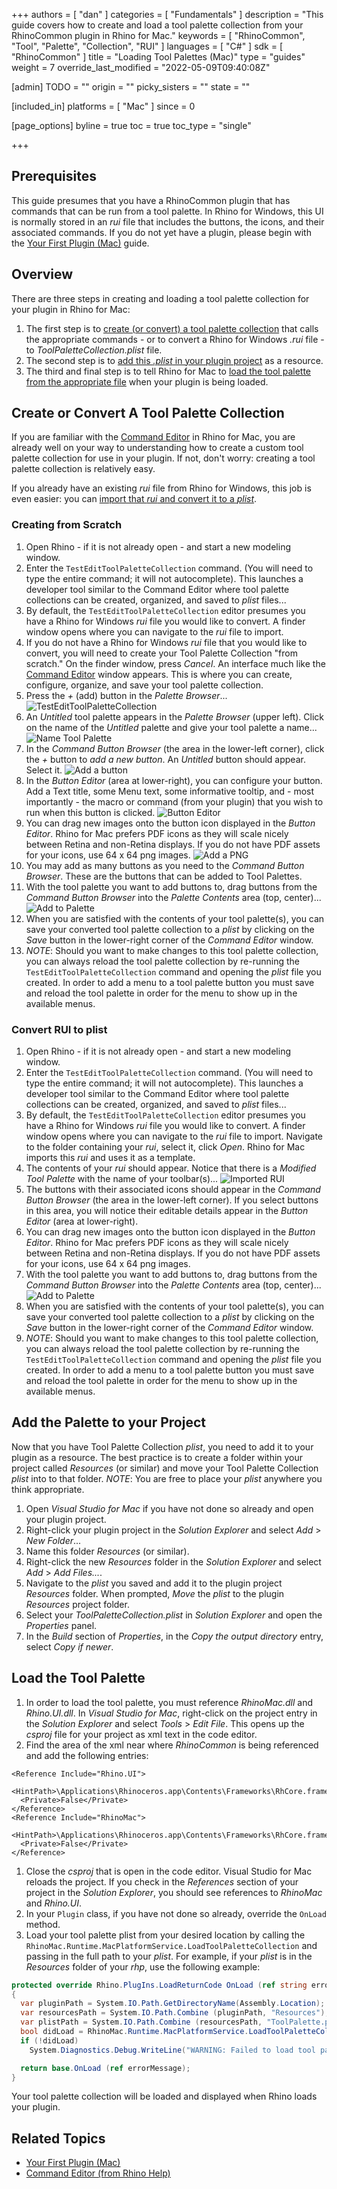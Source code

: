 +++
authors = [ "dan" ]
categories = [ "Fundamentals" ]
description = "This guide covers how to create and load a tool palette collection from your RhinoCommon plugin in Rhino for Mac."
keywords = [ "RhinoCommon", "Tool", "Palette", "Collection", "RUI" ]
languages = [ "C#" ]
sdk = [ "RhinoCommon" ]
title = "Loading Tool Palettes (Mac)"
type = "guides"
weight = 7
override_last_modified = "2022-05-09T09:40:08Z"

[admin]
TODO = ""
origin = ""
picky_sisters = ""
state = ""

[included_in]
platforms = [ "Mac" ]
since = 0

[page_options]
byline = true
toc = true
toc_type = "single"

+++


## Prerequisites

This guide presumes that you have a RhinoCommon plugin that has commands that can be run from a tool palette.  In Rhino for Windows, this UI is normally stored in an *rui* file that includes the buttons, the icons, and their associated commands.  If you do not yet have a plugin, please begin with the [Your First Plugin (Mac)](/guides/rhinocommon/your-first-plugin-mac) guide.

## Overview

There are three steps in creating and loading a tool palette collection for your plugin in Rhino for Mac:  

1. The first step is to [create (or convert) a tool palette collection](#create-or-convert-a-tool-palette-collection) that calls the appropriate commands - or to convert a Rhino for Windows *.rui* file - to *ToolPaletteCollection.plist* file.  
1. The second step is to [add this *.plist* in your plugin project](#add-the-palette-to-your-project) as a resource.  
1. The third and final step is to tell Rhino for Mac to [load the tool palette from the appropriate file](#load-the-tool-palette) when your plugin is being loaded.

## Create or Convert A Tool Palette Collection

If you are familiar with the [Command Editor](http://docs.mcneel.com/rhino/mac/help/en-us/index.htm#macpreferencesandsettings/commands.htm) in Rhino for Mac, you are already well on your way to understanding how to create a custom tool palette collection for use in your plugin.  If not, don't worry: creating a tool palette collection is relatively easy.  

If you already have an existing *rui* file from Rhino for Windows, this job is even easier: you can [import that *rui* and convert it to a *plist*](#convert-rui-to-plist).

### Creating from Scratch

1. Open Rhino - if it is not already open - and start a new modeling window.
1. Enter the `TestEditToolPaletteCollection` command.  (You will need to type the entire command; it will not autocomplete).  This launches a developer tool similar to the Command Editor where tool palette collections can be created, organized, and saved to *plist* files...
1. By default, the `TestEditToolPaletteCollection` editor presumes you have a Rhino for Windows *rui* file you would like to convert.  A finder window opens where you can navigate to the *rui* file to import.  
1. If you do not have a Rhino for Windows *rui* file that you would like to convert, you will need to create your Tool Palette Collection "from scratch."  On the finder window, press *Cancel*.  An interface much like the [Command Editor](http://docs.mcneel.com/rhino/mac/help/en-us/index.htm#macpreferencesandsettings/commands.htm) window appears.  This is where you can create, configure, organize, and save your tool palette collection.
1. Press the *+* (add) button in the *Palette Browser*...
![TestEditToolPaletteCollection](/images/loading-tool-palettes-mac-01.png)
1. An *Untitled* tool palette appears in the *Palette Browser* (upper left).  Click on the name of the *Untitled* palette and give your tool palette a name...
![Name Tool Palette](/images/loading-tool-palettes-mac-02.png)
1. In the *Command Button Browser* (the area in the lower-left corner), click the *+* button to *add a new button*.  An *Untitled* button should appear.  Select it.
![Add a button](/images/loading-tool-palettes-mac-03.png)
1. In the *Button Editor* (area at lower-right), you can configure your button.  Add a Text title, some Menu text, some informative tooltip, and - most importantly - the macro or command (from your plugin) that you wish to run when this button is clicked.
![Button Editor](/images/loading-tool-palettes-mac-04.png)
1. You can drag new images onto the button icon displayed in the *Button Editor*.  Rhino for Mac prefers PDF icons as they will scale nicely between Retina and non-Retina displays.  If you do not have PDF assets for your icons, use 64 x 64 png images.
![Add a PNG](/images/loading-tool-palettes-mac-05.png)
1. You may add as many buttons as you need to the *Command Button Browser*.  These are the buttons that can be added to Tool Palettes.
1. With the tool palette you want to add buttons to, drag buttons from the *Command Button Browser* into the *Palette Contents* area (top, center)...
![Add to Palette](/images/loading-tool-palettes-mac-07.png)
1. When you are satisfied with the contents of your tool palette(s), you can save your converted tool palette collection to a *plist* by clicking on the *Save* button in the lower-right corner of the *Command Editor* window.
1. *NOTE*: Should you want to make changes to this tool palette collection, you can always reload the tool palette collection by re-running the `TestEditToolPaletteCollection` command and opening the *plist* file you created.  In order to add a menu to a tool palette button you must save and reload the tool palette in order for the menu to show up in the available menus.

### Convert RUI to plist

1. Open Rhino - if it is not already open - and start a new modeling window.
1. Enter the `TestEditToolPaletteCollection` command.  (You will need to type the entire command; it will not autocomplete).  This launches a developer tool similar to the Command Editor where tool palette collections can be created, organized, and saved to *plist* files...
1. By default, the `TestEditToolPaletteCollection` editor presumes you have a Rhino for Windows *rui* file you would like to convert.  A finder window opens where you can navigate to the *rui* file to import.  Navigate to the folder containing your *rui*, select it, click *Open*.  Rhino for Mac imports this *rui* and uses it as a template.
1. The contents of your *rui* should appear.  Notice that there is a *Modified Tool Palette* with the name of your toolbar(s)...
![Imported RUI](/images/loading-tool-palettes-mac-06.png)
1. The buttons with their associated icons should appear in the *Command Button Browser* (the area in the lower-left corner).  If you select buttons in this area, you will notice their editable details appear in the *Button Editor* (area at lower-right).  
1. You can drag new images onto the button icon displayed in the *Button Editor*.  Rhino for Mac prefers PDF icons as they will scale nicely between Retina and non-Retina displays.  If you do not have PDF assets for your icons, use 64 x 64 png images.
1. With the tool palette you want to add buttons to, drag buttons from the *Command Button Browser* into the *Palette Contents* area (top, center)...
![Add to Palette](/images/loading-tool-palettes-mac-07.png)
1. When you are satisfied with the contents of your tool palette(s), you can save your converted tool palette collection to a *plist* by clicking on the *Save* button in the lower-right corner of the *Command Editor* window.
1. *NOTE*: Should you want to make changes to this tool palette collection, you can always reload the tool palette collection by re-running the `TestEditToolPaletteCollection` command and opening the *plist* file you created.  In order to add a menu to a tool palette button you must save and reload the tool palette in order for the menu to show up in the available menus.

## Add the Palette to your Project

Now that you have Tool Palette Collection *plist*, you need to add it to your plugin as a resource.  The best practice is to create a folder within your project called *Resources* (or similar) and move your Tool Palette Collection *plist* into to that folder.  *NOTE*: You are free to place your *plist* anywhere you think appropriate.

1. Open *Visual Studio for Mac* if you have not done so already and open your plugin project.
1. Right-click your plugin project in the *Solution Explorer* and select *Add* > *New Folder*...
1. Name this folder *Resources* (or similar).
1. Right-click the new *Resources* folder in the *Solution Explorer* and select *Add* > *Add Files...*.
1. Navigate to the *plist* you saved and add it to the plugin project *Resources* folder.  When prompted, *Move* the *plist* to the plugin *Resources* project folder.
1. Select your *ToolPaletteCollection.plist* in *Solution Explorer* and open the *Properties* panel.
1. In the *Build* section of *Properties*, in the *Copy the output directory* entry, select *Copy if newer*.

## Load the Tool Palette

1. In order to load the tool palette, you must reference *RhinoMac.dll* and *Rhino.UI.dll*.  In *Visual Studio for Mac*, right-click on the project entry in the *Solution Explorer* and select *Tools* > *Edit File*.  This opens up the *csproj* file for your project as xml text in the code editor.
1. Find the area of the xml near where *RhinoCommon* is being referenced and add the following entries:

```
<Reference Include="Rhino.UI">
  <HintPath>\Applications\Rhinoceros.app\Contents\Frameworks\RhCore.framework\Versions\Current\Resources\Rhino.UI.dll</HintPath>
  <Private>False</Private>
</Reference>
<Reference Include="RhinoMac">
  <HintPath>\Applications\Rhinoceros.app\Contents\Frameworks\RhCore.framework\Versions\Current\Resources\RhinoMac.dll</HintPath>
  <Private>False</Private>
</Reference>
```
1. Close the *csproj* that is open in the code editor.  Visual Studio for Mac reloads the project.  If you check in the *References* section of your project in the *Solution Explorer*, you should see references to *RhinoMac* and *Rhino.UI*.
1. In your `Plugin` class, if you have not done so already, override the `OnLoad` method.
1. Load your tool palette plist from your desired location by calling the `RhinoMac.Runtime.MacPlatformService.LoadToolPaletteCollection` and passing in the full path to your *plist*.  For example, if your *plist* is in the *Resources* folder of your *rhp*, use the following example:

```cs
protected override Rhino.PlugIns.LoadReturnCode OnLoad (ref string errorMessage)
{
  var pluginPath = System.IO.Path.GetDirectoryName(Assembly.Location);
  var resourcesPath = System.IO.Path.Combine (pluginPath, "Resources");
  var plistPath = System.IO.Path.Combine (resourcesPath, "ToolPalette.plist");
  bool didLoad = RhinoMac.Runtime.MacPlatformService.LoadToolPaletteCollection (plistPath);
  if (!didLoad)
    System.Diagnostics.Debug.WriteLine("WARNING: Failed to load tool palette.");

  return base.OnLoad (ref errorMessage);
}
```

Your tool palette collection will be loaded and displayed when Rhino loads your plugin.

## Related Topics

- [Your First Plugin (Mac)](/guides/rhinocommon/your-first-plugin-mac)
- [Command Editor (from Rhino Help)](http://docs.mcneel.com/rhino/mac/help/en-us/index.htm#macpreferencesandsettings/commands.htm)
